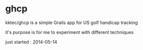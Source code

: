ghcp
====

kktec/ghcp is a simple Grails app for US golf handicap tracking

it's purpose is for me to experiment with different techniques

just started : 2014-05-14

